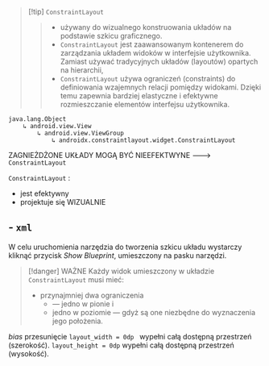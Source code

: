 
>[!tip] `ConstraintLayout`
>> - używany do wizualnego konstruowania układów na podstawie szkicu graficznego.
>> - `ConstraintLayout` jest zaawansowanym kontenerem do zarządzania układem widoków w interfejsie użytkownika. Zamiast używać tradycyjnych układów (layoutów) opartych na hierarchii,
>> - `ConstraintLayout` używa ograniczeń (constraints) do definiowania wzajemnych relacji pomiędzy widokami. Dzięki temu zapewnia bardziej elastyczne i efektywne rozmieszczanie elementów interfejsu użytkownika.

```
java.lang.Object
    ↳ android.view.View
        ↳ android.view.ViewGroup
            ↳ androidx.constraintlayout.widget.ConstraintLayout

```

ZAGNIEŻDŻONE UKŁADY MOGĄ BYĆ NIEEFEKTWYNE ---> `ConstraintLayout`


`ConstraintLayout` :
- jest efektywny
- projektuje się WIZUALNIE

##  - `xml`
W celu uruchomienia narzędzia do tworzenia szkicu układu wystarczy kliknąć przycisk *Show Blueprint*, umieszczony na pasku narzędzi.

>[!danger] WAŻNE
>Każdy widok umieszczony w układzie `ConstraintLayout` musi mieć:
> - przynajmniej dwa ograniczenia 
> 	- — jedno w pionie i 
> 	- jedno w poziomie — 
> gdyż są one niezbędne do wyznaczenia jego położenia.

*bias* przesunięcie
`layout_width = 0dp ` wypełni całą dostępną przestrzeń (szerokość).
`layout_height = 0dp` wypełni całą dostępną przestrzeń (wysokość).















